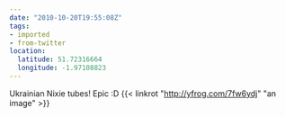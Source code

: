 ```yaml
---
date: "2010-10-20T19:55:08Z"
tags:
- imported
- from-twitter
location:
  latitude: 51.72316664
  longitude: -1.97108823
---
```

Ukrainian Nixie tubes\! Epic :D {{< linkrot "http://yfrog.com/7fw6ydj" "an image" >}}
